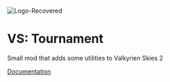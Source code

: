 ![Logo-Recovered](vs_tournament_logo.png)

# VS: Tournament
Small mod that adds some utilities to Valkyrien Skies 2

[Documentation](doc)